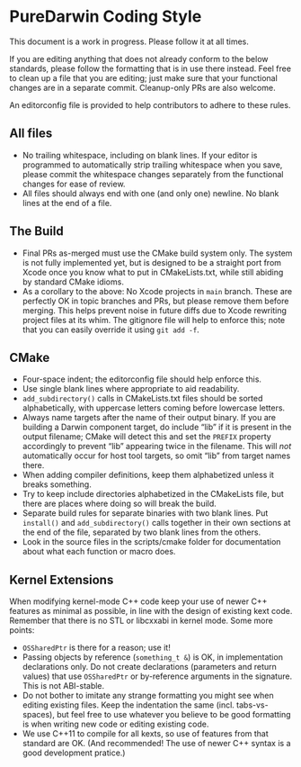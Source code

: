 # PureDarwin Coding Style

This document is a work in progress. Please follow it at all times.

If you are editing anything that does not already conform
to the below standards, please follow the formatting that is in use there instead.
Feel free to clean up a file that you are editing; just make sure that your functional changes are in a separate commit.
Cleanup-only PRs are also welcome.

An editorconfig file is provided to help contributors to adhere to these rules.

## All files

* No trailing whitespace, including on blank lines. If your editor is programmed to automatically strip trailing whitespace when you save, please commit the whitespace changes separately from the functional changes for ease of review.
* All files should always end with one (and only one) newline. No blank lines at the end of a file.

## The Build

* Final PRs as-merged must use the CMake build system only. The system is not fully implemented yet, but is designed to be a straight port from Xcode once you know what to put in CMakeLists.txt, while still abiding by standard CMake idioms.
* As a corollary to the above: No Xcode projects in `main` branch. These are perfectly OK in topic branches and PRs, but please remove them before merging. This helps prevent noise in future diffs due to Xcode rewriting project files at its whim. The gitignore file will help to enforce this; note that you can easily override it using `git add -f`.

## CMake

* Four-space indent; the editorconfig file should help enforce this.
* Use single blank lines where appropriate to aid readability.
* `add_subdirectory()` calls in CMakeLists.txt files should be sorted alphabetically, with uppercase letters coming before lowercase letters.
* Always name targets after the name of their output binary. If you are building a Darwin component target, do include “lib” if it is present in the output filename; CMake will detect this and set the `PREFIX` property accordingly to prevent “lib” appearing twice in the filename. This will _not_ automatically occur for host tool targets, so omit “lib” from target names there.
* When adding compiler definitions, keep them alphabetized unless it breaks something.
* Try to keep include directories alphabetized in the CMakeLists file, but there are places where doing so will break the build.
* Separate build rules for separate binaries with two blank lines. Put `install()` and `add_subdirectory()` calls together in their own sections at the end of the file, separated by two blank lines from the others.
* Look in the source files in the scripts/cmake folder for documentation about what each function or macro does.

## Kernel Extensions

When modifying kernel-mode C++ code keep your use of newer C++ features as minimal as possible, in line with the design of existing kext code. Remember that there is no STL or libcxxabi in kernel mode. Some more points:
* `OSSharedPtr` is there for a reason; use it!
* Passing objects by reference (`something_t &`) is OK, in implementation declarations only. Do not create declarations (parameters and return values) that use `OSSharedPtr` or by-reference arguments in the signature. This is not ABI-stable.
* Do not bother to imitate any strange formatting you might see when editing existing files. Keep the indentation the same (incl. tabs-vs-spaces), but feel free to use whatever you believe to be good formatting is when writing new code or editing existing code.
* We use C++11 to compile for all kexts, so use of features from that standard are OK. (And recommended! The use of newer C++ syntax is a good development pratice.)
